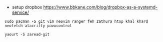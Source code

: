 - setup dropbox
https://www.bbkane.com/blog/dropbox-as-a-systemd-service/

```
sudo pacman -S git vim neovim ranger feh zathura htop khal khard neofetch alacritty pavucontrol

yaourt -S zaread-git 
```
